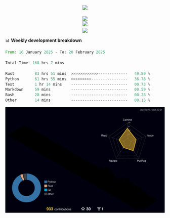 <!-- https://github.com/DenverCoder1/readme-typing-svg -->
<p align="center">
<img src="https://readme-typing-svg.demolab.com?font=Orbitron&size=25&pause=1000&center=true&vCenter=true&random=false&width=600&lines=Welcome+to+my+GitHub+profile+page!" />
</p>

<p align="center">
<!-- https://github.com/anuraghazra/github-readme-stats -->
<img align="center" width="400" src="https://github-readme-stats.vercel.app/api?username=fllesser&theme=transparent&show_icons=true&hide_border=true" />
<!-- https://github.com/DenverCoder1/github-readme-streak-stats -->
<!-- <img align="center" width="400" src="https://streak-stats.demolab.com?user=fllesser&theme=transparent&date_format=%5BY.%5Dn.j&hide_border=true" /> -->
<br/>
<!-- https://github.com/Ashutosh00710/github-readme-activity-graph -->
<img width="800" src="https://github-readme-activity-graph.vercel.app/graph?username=fllesser&theme=github-compact&hide_border=true&area=true" />
<br/>
<!-- https://github.com/tandpfun/skill-icons -->
<img align="center" src="https://skillicons.dev/icons?i=py,rust,go,cs,html,css,js,ts,md&th, me=light" />
</p>

📊 **Weekly development breakdown**
<!--START_SECTION:waka-->

```rust
From: 16 January 2025 - To: 20 February 2025

Total Time: 168 hrs 7 mins

Rust         83 hrs 51 mins  >>>>>>>>>>>>-------------   49.80 %
Python       61 hrs 55 mins  >>>>>>>>>----------------   36.78 %
Text         1 hr 14 mins    -------------------------   00.73 %
Markdown     59 mins         -------------------------   00.59 %
Bash         28 mins         -------------------------   00.28 %
Other        14 mins         -------------------------   00.15 %
```

<!--END_SECTION:waka-->

![](./profile-3d-contrib/profile-night-rainbow.svg)